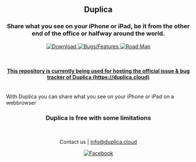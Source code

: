 <h2 align="middle">Duplica</p>
<h3 align="middle">Share what you see on your iPhone or iPad, be it from the other end of the office or halfway around the world.</h3>

<p align="center">
    <a href="https://duplica.cloud/m">
        <img src="https://img.shields.io/badge/-Download-ff9600?style=for-the-badge" alt="Download">
    </a>
    <a href="https://github.com/Duplica-cloud/Duplica/issues">
        <img src="https://img.shields.io/badge/-Bugs%20%2F%20Features-7057ff?style=for-the-badge" alt="Bugs/Features">
    </a>
    <a href="Projects">
        <img src="https://img.shields.io/badge/-Road%20Map-blue?style=for-the-badge" alt="Road Map">
    </a>
</p>

<br>

<h4 align="middle">
    <u>
        This repository is currently being used for hosting the official issue 
        & bug tracker of Duplica (https://duplica.cloud)
    </u>
</h4>


<br>
With Duplica you can share what you see on your iPhone or iPad on a webbrowser
</pre>


<h3 align="middle">Duplica is free with some limitations</h3>

<br>

<p align="center">
    Contact us | 
    <a href="mailto:info@duplica.cloud">info@duplica.cloud</a>
</p>

<p align="center">
    <a href="https://www.producthunt.com/posts/duplica">
        <img src="https://img.shields.io/badge/-Facebook-3b5998?style=for-the-badge" alt="Facebook">
    </a>
</p>
